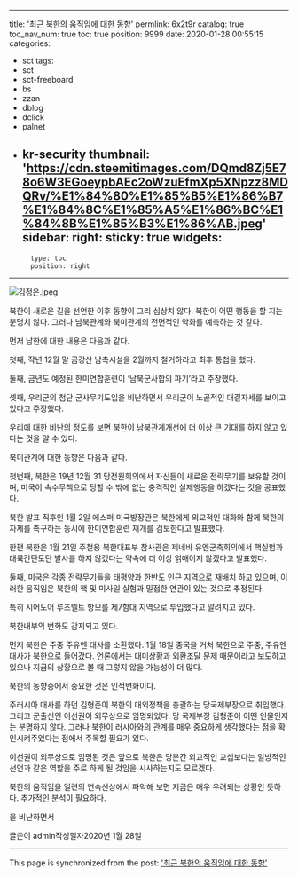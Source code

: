 
---
title: '최근 북한의 움직임에 대한 동향'
permlink: 6x2t9r
catalog: true
toc_nav_num: true
toc: true
position: 9999
date: 2020-01-28 00:55:15
categories:
- sct
tags:
- sct
- sct-freeboard
- bs
- zzan
- dblog
- dclick
- palnet
- kr-security
thumbnail: 'https://cdn.steemitimages.com/DQmd8Zj5E78o6W3EGoeypbAEc2oWzuEfmXp5XNpzz8MDQRv/%E1%84%80%E1%85%B5%E1%86%B7%E1%84%8C%E1%85%A5%E1%86%BC%E1%84%8B%E1%85%B3%E1%86%AB.jpeg'
sidebar:
    right:
        sticky: true
widgets:
    -
        type: toc
        position: right
---


![김정은.jpeg](https://cdn.steemitimages.com/DQmd8Zj5E78o6W3EGoeypbAEc2oWzuEfmXp5XNpzz8MDQRv/%E1%84%80%E1%85%B5%E1%86%B7%E1%84%8C%E1%85%A5%E1%86%BC%E1%84%8B%E1%85%B3%E1%86%AB.jpeg)

북한이 새로운 길을 선언한 이후 동향이 그리 심상치 않다. 북한이 어떤 행동을 할 지는 분명치 않다. 그러나 남북관계와 북미관계의 전면적인 악화를 예측하는 것 같다.

먼저 남한에 대한 내용은 다음과 같다.

첫째, 작년 12월 말 금강산 남측시설을 2월까지 철거하라고 최후 통첩을 했다.

둘째, 금년도 예정된 한미연합훈련이 ‘남북군사합의 파기’라고 주장했다.

셋째, 우리군의 첨단 군사무기도입을 비난하면서 우리군이 노골적인 대결자세를 보이고 있다고 주장했다.

우리에 대한 비난의 정도를 보면 북한이 남북관계개선에 더 이상 큰 기대를 하지 않고 있다는 것을 알 수 있다.

북미관계에 대한 동향은 다음과 같다.

첫번째, 북한은 19년 12월 31 당전원회의에서 자신들이 새로운 전략무기를 보유할 것이며, 미국이 속수무책으로 당할 수 밖에 없는 충격적인 실제행동을 하겠다는 것을 공표했다.

북한 발표 직후인 1월 2일 에스퍼 미국방장관은 북한에게 외교적인 대화와 함께 북한의 자제를 촉구하는 동시에 한미연합훈련 재개를 검토한다고 발표했다.

한편 북한은 1월 21일 주철용 북한대표부 참사관은 제네바 유엔군축회의에서 핵실험과 대륙간탄도탄 발사를 하지 않겠다는 약속에 더 이상 얽매이지 않겠다고 발표했다.

둘째, 미국은 각종 전략무기들을 태평양과 한반도 인근 지역으로 재배치 하고 있으며, 이러한 움직임은 북한의 핵 및 미사일 실험과 밀접한 연관이 있는 것으로 추정된다.

특히 시어도어 루즈벨트 항모를 제7함대 지역으로 투입했다고 알려지고 있다.

북한내부의 변화도 감지되고 있다.

먼저 북한은 주중 주유엔 대사를 소환했다. 1월 18일 중국을 거처 북한으로 주중, 주유엔 대사가 북한으로 들어갔다. 언론에서는 대미상황과 외환조달 문제 때문이라고 보도하고 있으나 지금의 상황으로 볼 때 그렇지 않을 가능성이 더 많다.

북한의 동향중에서 중요한 것은 인적변화이다.

주러시아 대사를 하던 김형준이 북한의 대외정책을 총괄하는 당국제부장으로 취임했다. 그리고 군출신인 이선권이 외무상으로 임명되었다. 당 국제부장 김형준이 어떤 인물인지는 분명하지 않다. 그러나 북한이 러시아와의 관계를 매우 중요하게 생각했다는 점을 확인시켜주었다는 점에서 주목할 필요가 있다.

이선권이 외무상으로 임명된 것은 앞으로 북한은 당분간 외교적인 교섭보다는 일방적인 선언과 같은 역할을 주로 하게 될 것임을 시사하는지도 모르겠다.

북한의 움직임을 일련의 연속선상에서 파악해 보면 지금은 매우 우려되는 상황인 듯하다. 추가적인 분석이 필요하다.

을 비난하면서

글쓴이 admin작성일자2020년 1월 28일

- - -

This page is synchronized from the post: ['최근 북한의 움직임에 대한 동향'](https://steemit.com/@oldstone/6x2t9r)
